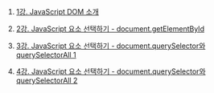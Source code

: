 1. [1강. JavaScript DOM 소개](https://youtu.be/nDNisYwjSc8)

2. [2강. JavaScript 요소 선택하기 - document.getElementById](https://youtu.be/wwKNRS9qU2k)

3. [3강. JavaScript 요소 선택하기 - document.querySelector와 querySelectorAll 1](https://youtu.be/CliaCkY8-LU)

4. [4강. JavaScript 요소 선택하기 - document.querySelector와 querySelectorAll 2](https://youtu.be/3kclyifYcgc)